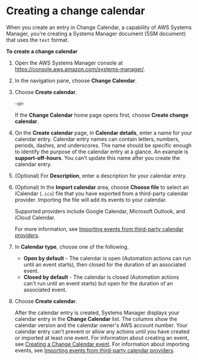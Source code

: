 # Creating a change calendar<a name="change-calendar-create"></a>

When you create an entry in Change Calendar, a capability of AWS Systems Manager, you're creating a Systems Manager document \(SSM document\) that uses the `text` format\.

**To create a change calendar**

1. Open the AWS Systems Manager console at [https://console\.aws\.amazon\.com/systems\-manager/](https://console.aws.amazon.com/systems-manager/)\.

1. In the navigation pane, choose **Change Calendar**\.

1. Choose **Create calendar**\.

   \-or\-

   If the **Change Calendar** home page opens first, choose **Create change calendar**\.

1. On the **Create calendar** page, in **Calendar details**, enter a name for your calendar entry\. Calendar entry names can contain letters, numbers, periods, dashes, and underscores\. The name should be specific enough to identify the purpose of the calendar entry at a glance\. An example is **support\-off\-hours**\. You can't update this name after you create the calendar entry\.

1. \(Optional\) For **Description**, enter a description for your calendar entry\.

1. \(Optional\) In the **Import calendar** area, choose **Choose file** to select an iCalendar \(`.ics`\) file that you have exported from a third\-party calendar provider\. Importing the file will add its events to your calendar\.

   Supported providers include Google Calendar, Microsoft Outlook, and iCloud Calendar\.

   For more information, see [Importing events from third\-party calendar providers](change-calendar-import.md)\.

1. In **Calendar type**, choose one of the following\.
   + **Open by default** \- The calendar is open \(Automation actions can run until an event starts\), then closed for the duration of an associated event\.
   + **Closed by default** \- The calendar is closed \(Automation actions can't run until an event starts\) but open for the duration of an associated event\.

1. Choose **Create calendar**\.

   After the calendar entry is created, Systems Manager displays your calendar entry in the **Change Calendar** list\. The columns show the calendar version and the calendar owner's AWS account number\. Your calendar entry can't prevent or allow any actions until you have created or imported at least one event\. For information about creating an event, see [Creating a Change Calendar event](change-calendar-create-event.md)\. For information about importing events, see [Importing events from third\-party calendar providers](change-calendar-import.md)\.